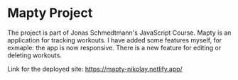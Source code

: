 # Mapty Project

The project is part of Jonas Schmedtmann's JavaScript Course. Mapty is an application for tracking workouts. I have added some features myself, for exmaple: the app is now responsive. There is a new feature for editing or deleting workouts.

Link for the deployed site: 
https://mapty-nikolay.netlify.app/
